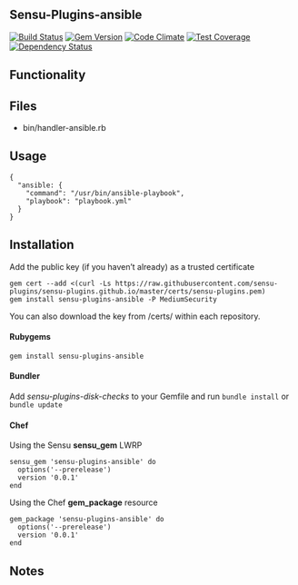 ## Sensu-Plugins-ansible

[![Build Status](https://travis-ci.org/sensu-plugins/sensu-plugins-ansible.svg?branch=master)](https://travis-ci.org/sensu-plugins/sensu-plugins-ansible)
[![Gem Version](https://badge.fury.io/rb/sensu-plugins-ansible.svg)](http://badge.fury.io/rb/sensu-plugins-ansible)
[![Code Climate](https://codeclimate.com/github/sensu-plugins/sensu-plugins-ansible/badges/gpa.svg)](https://codeclimate.com/github/sensu-plugins/sensu-plugins-ansible)
[![Test Coverage](https://codeclimate.com/github/sensu-plugins/sensu-plugins-ansible/badges/coverage.svg)](https://codeclimate.com/github/sensu-plugins/sensu-plugins-ansible)
[![Dependency Status](https://gemnasium.com/sensu-plugins/sensu-plugins-ansible.svg)](https://gemnasium.com/sensu-plugins/sensu-plugins-ansible)

## Functionality

## Files
 * bin/handler-ansible.rb

## Usage

```
{
  "ansible: {
    "command": "/usr/bin/ansible-playbook",
    "playbook": "playbook.yml"
  }
}
```

## Installation

Add the public key (if you haven’t already) as a trusted certificate

```
gem cert --add <(curl -Ls https://raw.githubusercontent.com/sensu-plugins/sensu-plugins.github.io/master/certs/sensu-plugins.pem)
gem install sensu-plugins-ansible -P MediumSecurity
```

You can also download the key from /certs/ within each repository.

#### Rubygems

`gem install sensu-plugins-ansible`

#### Bundler

Add *sensu-plugins-disk-checks* to your Gemfile and run `bundle install` or `bundle update`

#### Chef

Using the Sensu **sensu_gem** LWRP
```
sensu_gem 'sensu-plugins-ansible' do
  options('--prerelease')
  version '0.0.1'
end
```

Using the Chef **gem_package** resource
```
gem_package 'sensu-plugins-ansible' do
  options('--prerelease')
  version '0.0.1'
end
```

## Notes
